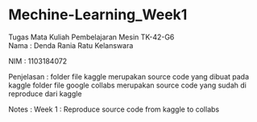 # Mechine-Learning_Week1
Tugas Mata Kuliah Pembelajaran Mesin TK-42-G6  
Nama  : Denda Rania Ratu Kelanswara

NIM   : 1103184072

Penjelasan :  folder file kaggle merupakan source code yang dibuat pada kaggle folder file google collabs merupakan source code yang sudah di reproduce dari kaggle 


Notes :  Week 1 : Reproduce source code from kaggle to collabs 
